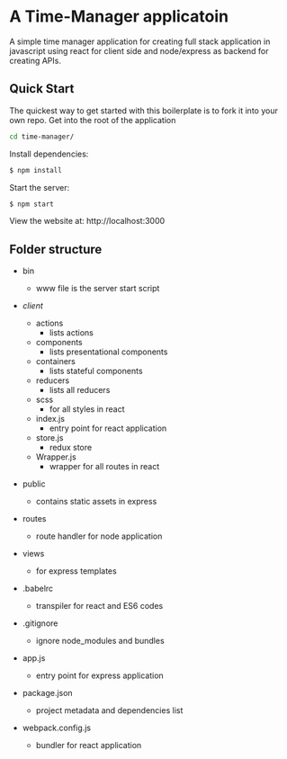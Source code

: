 # A Time-Manager applicatoin
A simple time manager application for creating full stack application in javascript using react for client side and node/express as backend for creating APIs. 

## Quick Start

  The quickest way to get started with this boilerplate is to fork it into your own repo.
  Get into the root of the application

```zsh
cd time-manager/
```

  Install dependencies:

```zsh
$ npm install
```

  Start the server:

```bash
$ npm start
```

  View the website at: http://localhost:3000

## Folder structure
- bin
  - www file is the server start script 
- *client*
    - actions
      - lists actions
    - components
      - lists presentational components
    - containers
      - lists stateful components
    - reducers
      - lists all reducers
    - scss
      - for all styles in react
    - index.js
      - entry point for react application
    - store.js
      - redux store
    - Wrapper.js
      - wrapper for all routes in react

- public
    - contains static assets in express

- routes
    - route handler for node application

- views
    - for express templates

- .babelrc
    - transpiler for react and ES6 codes

- .gitignore
    - ignore node_modules and bundles
  
- app.js
    - entry point for express application

- package.json
    - project metadata and dependencies list

- webpack.config.js
    - bundler for react application
  

